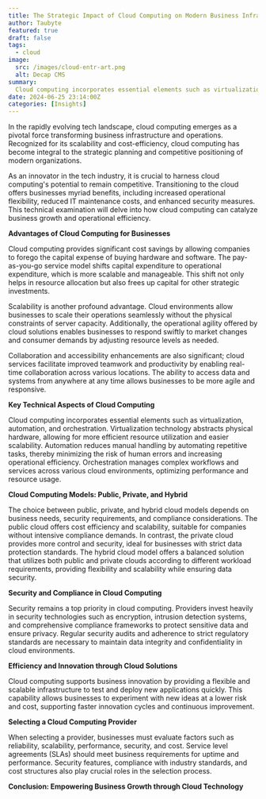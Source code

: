 ```yaml
---
title: The Strategic Impact of Cloud Computing on Modern Business Infrastructure
author: Taubyte
featured: true
draft: false
tags:
  - cloud
image:
  src: /images/cloud-entr-art.png
  alt: Decap CMS
summary:
  Cloud computing incorporates essential elements such as virtualization, automation, and orchestration. Virtualization technology abstracts physical hardware, allowing for more efficient resource utilization and easier scalability. Automation minimizes the risk of human errors and increases operational efficiency by automating repetitive tasks. Orchestration manages complex workflows and services across various cloud environments, optimizing performance and resource usage. Together, these technologies enable businesses to adapt swiftly to market demands and scale operations efficiently.
date: 2024-06-25 23:14:00Z
categories: [Insights]
---
```



In the rapidly evolving tech landscape, cloud computing emerges as a pivotal force transforming business infrastructure and operations. Recognized for its scalability and cost-efficiency, cloud computing has become integral to the strategic planning and competitive positioning of modern organizations.

As an innovator in the tech industry, it is crucial to harness cloud computing's potential to remain competitive. Transitioning to the cloud offers businesses myriad benefits, including increased operational flexibility, reduced IT maintenance costs, and enhanced security measures. This technical examination will delve into how cloud computing can catalyze business growth and operational efficiency.

**Advantages of Cloud Computing for Businesses**

Cloud computing provides significant cost savings by allowing companies to forego the capital expense of buying hardware and software. The pay-as-you-go service model shifts capital expenditure to operational expenditure, which is more scalable and manageable. This shift not only helps in resource allocation but also frees up capital for other strategic investments.

Scalability is another profound advantage. Cloud environments allow businesses to scale their operations seamlessly without the physical constraints of server capacity. Additionally, the operational agility offered by cloud solutions enables businesses to respond swiftly to market changes and consumer demands by adjusting resource levels as needed.

Collaboration and accessibility enhancements are also significant; cloud services facilitate improved teamwork and productivity by enabling real-time collaboration across various locations. The ability to access data and systems from anywhere at any time allows businesses to be more agile and responsive.

**Key Technical Aspects of Cloud Computing**

Cloud computing incorporates essential elements such as virtualization, automation, and orchestration. Virtualization technology abstracts physical hardware, allowing for more efficient resource utilization and easier scalability. Automation reduces manual handling by automating repetitive tasks, thereby minimizing the risk of human errors and increasing operational efficiency. Orchestration manages complex workflows and services across various cloud environments, optimizing performance and resource usage.

**Cloud Computing Models: Public, Private, and Hybrid**

The choice between public, private, and hybrid cloud models depends on business needs, security requirements, and compliance considerations. The public cloud offers cost efficiency and scalability, suitable for companies without intensive compliance demands. In contrast, the private cloud provides more control and security, ideal for businesses with strict data protection standards. The hybrid cloud model offers a balanced solution that utilizes both public and private clouds according to different workload requirements, providing flexibility and scalability while ensuring data security.

**Security and Compliance in Cloud Computing**

Security remains a top priority in cloud computing. Providers invest heavily in security technologies such as encryption, intrusion detection systems, and comprehensive compliance frameworks to protect sensitive data and ensure privacy. Regular security audits and adherence to strict regulatory standards are necessary to maintain data integrity and confidentiality in cloud environments.

**Efficiency and Innovation through Cloud Solutions**

Cloud computing supports business innovation by providing a flexible and scalable infrastructure to test and deploy new applications quickly. This capability allows businesses to experiment with new ideas at a lower risk and cost, supporting faster innovation cycles and continuous improvement.

**Selecting a Cloud Computing Provider**

When selecting a provider, businesses must evaluate factors such as reliability, scalability, performance, security, and cost. Service level agreements (SLAs) should meet business requirements for uptime and performance. Security features, compliance with industry standards, and cost structures also play crucial roles in the selection process.

**Conclusion: Empowering Business Growth through Cloud Technology**

